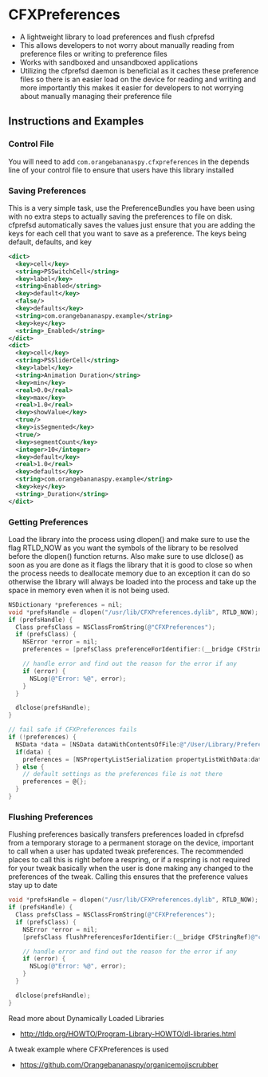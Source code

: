 # CFXPreferences
- A lightweight library to load preferences and flush cfprefsd
- This allows developers to not worry about manually reading from preference files or writing to preference files
- Works with sandboxed and unsandboxed applications
- Utilizing the cfprefsd daemon is beneficial as it caches these preference files so there is an easier load on the device for reading and writing and more importantly this makes it easier for developers to not worrying about manually managing their preference file

## Instructions and Examples
### Control File
You will need to add ```com.orangebananaspy.cfxpreferences``` in the depends line of your control file to ensure that users have this library installed

### Saving Preferences
This is a very simple task, use the PreferenceBundles you have been using with no extra steps to actually saving the preferences to file on disk. cfprefsd automatically saves the values just ensure that you are adding the keys for each cell that you want to save as a preference. The keys being default, defaults, and key
```xml
<dict>
  <key>cell</key>
  <string>PSSwitchCell</string>
  <key>label</key>
  <string>Enabled</string>
  <key>default</key>
  <false/>
  <key>defaults</key>
  <string>com.orangebananaspy.example</string>
  <key>key</key>
  <string>_Enabled</string>
</dict>
<dict>
  <key>cell</key>
  <string>PSSliderCell</string>
  <key>label</key>
  <string>Animation Duration</string>
  <key>min</key>
  <real>0.0</real>
  <key>max</key>
  <real>1.0</real>
  <key>showValue</key>
  <true/>
  <key>isSegmented</key>
  <true/>
  <key>segmentCount</key>
  <integer>10</integer>
  <key>default</key>
  <real>1.0</real>
  <key>defaults</key>
  <string>com.orangebananaspy.example</string>
  <key>key</key>
  <string>_Duration</string>
</dict>
```
### Getting Preferences
Load the library into the process using dlopen() and make sure to use the flag RTLD_NOW as you want the symbols of the library to be resolved before the dlopen() function returns. Also make sure to use dlclose() as soon as you are done as it flags the library that it is good to close so when the process needs to deallocate memory due to an exception it can do so otherwise the library will always be loaded into the process and take up the space in memory even when it is not being used.
```objectivec
NSDictionary *preferences = nil;
void *prefsHandle = dlopen("/usr/lib/CFXPreferences.dylib", RTLD_NOW);
if (prefsHandle) {
  Class prefsClass = NSClassFromString(@"CFXPreferences");
  if (prefsClass) {
    NSError *error = nil;
    preferences = [prefsClass preferenceForIdentifier:(__bridge CFStringRef)@"com.orangebananaspy.example" error:&error];

    // handle error and find out the reason for the error if any
    if (error) {
      NSLog(@"Error: %@", error);
    }
  }

  dlclose(prefsHandle);
}

// fail safe if CFXPreferences fails
if (!preferences) {
  NSData *data = [NSData dataWithContentsOfFile:@"/User/Library/Preferences/com.orangebananaspy.example.plist"];
  if(data) {
    preferences = [NSPropertyListSerialization propertyListWithData:data options:NSPropertyListImmutable format:nil error:nil];
  } else {
    // default settings as the preferences file is not there
    preferences = @{};
  }
}
```

### Flushing Preferences
Flushing preferences basically transfers preferences loaded in cfprefsd from a temporary storage to a permanent storage on the device, important to call when a user has updated tweak preferences. The recommended places to call this is right before a respring, or if a respring is not required for your tweak basically when the user is done making any changed to the preferences of the tweak. Calling this ensures that the preference values stay up to date
```objectivec
void *prefsHandle = dlopen("/usr/lib/CFXPreferences.dylib", RTLD_NOW);
if (prefsHandle) {
  Class prefsClass = NSClassFromString(@"CFXPreferences");
  if (prefsClass) {
    NSError *error = nil;
    [prefsClass flushPreferencesForIdentifier:(__bridge CFStringRef)@"com.orangebananaspy.example" error:&error];

    // handle error and find out the reason for the error if any
    if (error) {
      NSLog(@"Error: %@", error);
    }
  }

  dlclose(prefsHandle);
}
```

Read more about Dynamically Loaded Libraries
- <http://tldp.org/HOWTO/Program-Library-HOWTO/dl-libraries.html>

A tweak example where CFXPreferences is used
- <https://github.com/Orangebananaspy/organicemojiscrubber>
